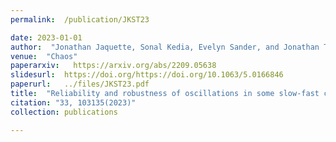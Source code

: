 ```yaml
---
permalink:  /publication/JKST23

date: 2023-01-01
author:  "Jonathan Jaquette, Sonal Kedia, Evelyn Sander, and Jonathan Touboul"
venue:  "Chaos"
paperarxiv:   https://arxiv.org/abs/2209.05638
slidesurl:  https://doi.org/https://doi.org/10.1063/5.0166846
paperurl:   ../files/JKST23.pdf
title:  "Reliability and robustness of oscillations in some slow-fast chaotic systems"
citation: "33, 103135(2023)"
collection: publications

---
```

